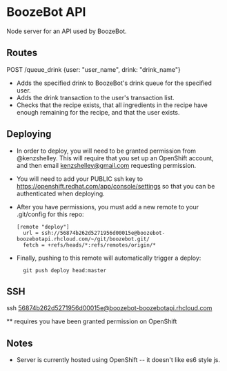 # BoozeBot API
Node server for an API used by BoozeBot.

## Routes
POST /queue_drink {user: "user_name", drink: "drink_name"}
* Adds the specified drink to BoozeBot's drink queue for the specified user.  
* Adds the drink transaction to the user's transaction list.
* Checks that the recipe exists, that all ingredients in the recipe have enough
  remaining for the recipe, and that the user exists.

## Deploying
* In order to deploy, you will need to be granted permission from @kenzshelley.
  This will require that you set up an OpenShift account, and then email
  kenzshelley@gmail.com requesting permission.

* You will need to add your PUBLIC ssh key to https://openshift.redhat.com/app/console/settings so that you can be authenticated when deploying.

* After you have permissions, you must add a new remote to your .git/config for
  this repo: 

  ```  
  [remote "deploy"]
    url = ssh://56874b262d5271956d00015e@boozebot-boozebotapi.rhcloud.com/~/git/boozebot.git/
    fetch = +refs/heads/*:refs/remotes/origin/*
  ```
* Finally, pushing to this remote will automatically trigger a deploy: 

  ```
    git push deploy head:master
  ```

## SSH
ssh 56874b262d5271956d00015e@boozebot-boozebotapi.rhcloud.com

** requires you have been granted permission on OpenShift

## Notes
* Server is currently hosted using OpenShift -- it doesn't like es6 style js. 

